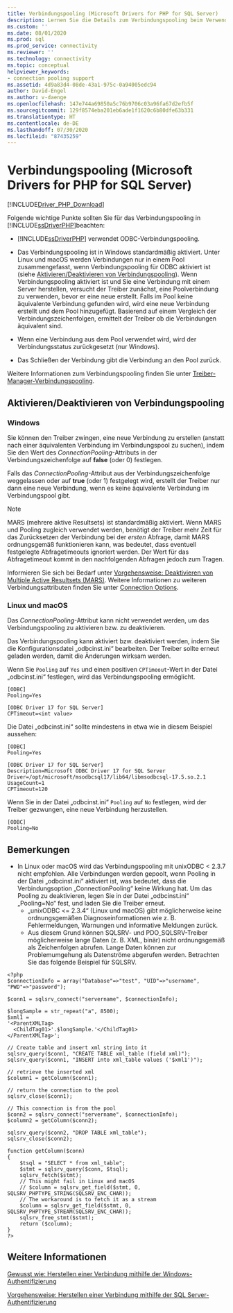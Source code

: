 ```yaml
---
title: Verbindungspooling (Microsoft Drivers for PHP for SQL Server)
description: Lernen Sie die Details zum Verbindungspooling beim Verwenden der Microsoft-Treiber für PHP für SQL Server und das möglicherweise unterschiedliche Verhalten unter verschiedenen Betriebssystemen kennen.
ms.custom: ''
ms.date: 08/01/2020
ms.prod: sql
ms.prod_service: connectivity
ms.reviewer: ''
ms.technology: connectivity
ms.topic: conceptual
helpviewer_keywords:
- connection pooling support
ms.assetid: 4d9a83d4-08de-43a1-975c-0a94005edc94
author: David-Engel
ms.author: v-daenge
ms.openlocfilehash: 147e744a69850a5c76b9706c03a96fa67d2efb5f
ms.sourcegitcommit: 129f8574eba201eb6ade1f1620c6b80dfe63b331
ms.translationtype: HT
ms.contentlocale: de-DE
ms.lasthandoff: 07/30/2020
ms.locfileid: "87435259"
---
```

# <a name="connection-pooling-microsoft-drivers-for-php-for-sql-server"></a>Verbindungspooling (Microsoft Drivers for PHP for SQL Server)
[!INCLUDE[Driver_PHP_Download](../../includes/driver_php_download.md)]

Folgende wichtige Punkte sollten Sie für das Verbindungspooling in [!INCLUDE[ssDriverPHP](../../includes/ssdriverphp_md.md)]beachten:  
  
-   [!INCLUDE[ssDriverPHP](../../includes/ssdriverphp_md.md)] verwendet ODBC-Verbindungspooling.  
  
-   Das Verbindungspooling ist in Windows standardmäßig aktiviert. Unter Linux und macOS werden Verbindungen nur in einem Pool zusammengefasst, wenn Verbindungspooling für ODBC aktiviert ist (siehe [Aktivieren/Deaktivieren von Verbindungspooling](#enablingdisabling-connection-pooling)). Wenn Verbindungspooling aktiviert ist und Sie eine Verbindung mit einem Server herstellen, versucht der Treiber zunächst, eine Poolverbindung zu verwenden, bevor er eine neue erstellt. Falls im Pool keine äquivalente Verbindung gefunden wird, wird eine neue Verbindung erstellt und dem Pool hinzugefügt. Basierend auf einem Vergleich der Verbindungszeichenfolgen, ermittelt der Treiber  ob die Verbindungen äquivalent sind.  
  
-   Wenn eine Verbindung aus dem Pool verwendet wird, wird der Verbindungsstatus zurückgesetzt (nur Windows).  
  
-   Das Schließen der Verbindung gibt die Verbindung an den Pool zurück.  
  
Weitere Informationen zum Verbindungspooling finden Sie unter [Treiber-Manager-Verbindungspooling](../../odbc/reference/develop-app/driver-manager-connection-pooling.md).  
  
## <a name="enablingdisabling-connection-pooling"></a>Aktivieren/Deaktivieren von Verbindungspooling
### <a name="windows"></a>Windows
Sie können den Treiber zwingen, eine neue Verbindung zu erstellen (anstatt nach einer äquivalenten Verbindung im Verbindungspool zu suchen), indem Sie den Wert des *ConnectionPooling*-Attributs in der Verbindungszeichenfolge auf **false** (oder 0) festlegen.  
  
Falls das *ConnectionPooling*-Attribut aus der Verbindungszeichenfolge weggelassen oder auf **true** (oder 1) festgelegt wird, erstellt der Treiber nur dann eine neue Verbindung, wenn es keine äquivalente Verbindung im Verbindungspool gibt.  

> [!NOTE]  
> MARS (mehrere aktive Resultsets) ist standardmäßig aktiviert. Wenn MARS und Pooling zugleich verwendet werden, benötigt der Treiber mehr Zeit für das Zurücksetzen der Verbindung bei der *ersten* Abfrage, damit MARS ordnungsgemäß funktionieren kann, was bedeutet, dass eventuell festgelegte Abfragetimeouts ignoriert werden. Der Wert für das Abfragetimeout kommt in den nachfolgenden Abfragen jedoch zum Tragen.
  
Informieren Sie sich bei Bedarf unter [Vorgehensweise: Deaktivieren von Multiple Active Resultsets (MARS)](../../connect/php/how-to-disable-multiple-active-resultsets-mars.md). Weitere Informationen zu weiteren Verbindungsattributen finden Sie unter [Connection Options](../../connect/php/connection-options.md).  

### <a name="linux-and-macos"></a>Linux und macOS
Das *ConnectionPooling*-Attribut kann nicht verwendet werden, um das Verbindungspooling zu aktivieren bzw. zu deaktivieren. 

Das Verbindungspooling kann aktiviert bzw. deaktiviert werden, indem Sie die Konfigurationsdatei „odbcinst.ini“ bearbeiten. Der Treiber sollte erneut geladen werden, damit die Änderungen wirksam werden.

Wenn Sie `Pooling` auf `Yes` und einen positiven `CPTimeout`-Wert in der Datei „odbcinst.ini“ festlegen, wird das Verbindungspooling ermöglicht. 
```
[ODBC]
Pooling=Yes

[ODBC Driver 17 for SQL Server]
CPTimeout=<int value>
```
  
Die Datei „odbcinst.ini“ sollte mindestens in etwa wie in diesem Beispiel aussehen:

```
[ODBC]
Pooling=Yes

[ODBC Driver 17 for SQL Server]
Description=Microsoft ODBC Driver 17 for SQL Server
Driver=/opt/microsoft/msodbcsql17/lib64/libmsodbcsql-17.5.so.2.1
UsageCount=1
CPTimeout=120
```

Wenn Sie in der Datei „odbcinst.ini“ `Pooling` auf `No` festlegen, wird der Treiber gezwungen, eine neue Verbindung herzustellen.
```
[ODBC]
Pooling=No
```

## <a name="remarks"></a>Bemerkungen
- In Linux oder macOS wird das Verbindungspooling mit unixODBC < 2.3.7 nicht empfohlen. Alle Verbindungen werden gepoolt, wenn Pooling in der Datei „odbcinst.ini“ aktiviert ist, was bedeutet, dass die Verbindungsoption „ConnectionPooling“ keine Wirkung hat. Um das Pooling zu deaktivieren, legen Sie in der Datei „odbcinst.ini“ „Pooling=No“ fest, und laden Sie die Treiber erneut. 
  - „unixODBC <= 2.3.4“ (Linux und macOS) gibt möglicherweise keine ordnungsgemäßen Diagnoseinformationen wie z. B. Fehlermeldungen, Warnungen und informative Meldungen zurück.
  - Aus diesem Grund können SQLSRV- und PDO_SQLSRV-Treiber möglicherweise lange Daten (z. B. XML, binär) nicht ordnungsgemäß als Zeichenfolgen abrufen. Lange Daten können zur Problemumgehung als Datenströme abgerufen werden. Betrachten Sie das folgende Beispiel für SQLSRV.

```
<?php
$connectionInfo = array("Database"=>"test", "UID"=>"username", "PWD"=>"password");

$conn1 = sqlsrv_connect("servername", $connectionInfo);

$longSample = str_repeat("a", 8500);
$xml1 = 
'<ParentXMLTag>
  <ChildTag01>'.$longSample.'</ChildTag01>
</ParentXMLTag>';

// Create table and insert xml string into it
sqlsrv_query($conn1, "CREATE TABLE xml_table (field xml)");
sqlsrv_query($conn1, "INSERT into xml_table values ('$xml1')");

// retrieve the inserted xml
$column1 = getColumn($conn1);

// return the connection to the pool
sqlsrv_close($conn1);

// This connection is from the pool
$conn2 = sqlsrv_connect("servername", $connectionInfo);
$column2 = getColumn($conn2);

sqlsrv_query($conn2, "DROP TABLE xml_table");
sqlsrv_close($conn2);

function getColumn($conn)
{
    $tsql = "SELECT * from xml_table";
    $stmt = sqlsrv_query($conn, $tsql);
    sqlsrv_fetch($stmt);
    // This might fail in Linux and macOS
    // $column = sqlsrv_get_field($stmt, 0, SQLSRV_PHPTYPE_STRING(SQLSRV_ENC_CHAR));
    // The workaround is to fetch it as a stream
    $column = sqlsrv_get_field($stmt, 0, SQLSRV_PHPTYPE_STREAM(SQLSRV_ENC_CHAR));
    sqlsrv_free_stmt($stmt);
    return ($column);
}
?>
```


## <a name="see-also"></a>Weitere Informationen  
[Gewusst wie: Herstellen einer Verbindung mithilfe der Windows-Authentifizierung](../../connect/php/how-to-connect-using-windows-authentication.md)

[Vorgehensweise: Herstellen einer Verbindung mithilfe der SQL Server-Authentifizierung](../../connect/php/how-to-connect-using-sql-server-authentication.md)  
  
